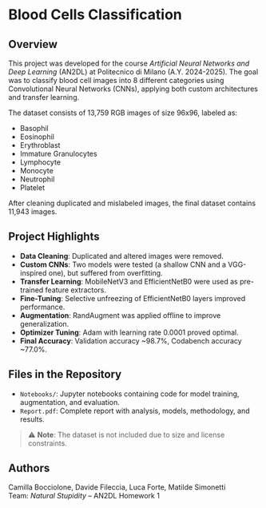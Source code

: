 # Blood Cells Classification

## Overview

This project was developed for the course *Artificial Neural Networks and Deep Learning* (AN2DL) at Politecnico di Milano (A.Y. 2024-2025). The goal was to classify blood cell images into 8 different categories using Convolutional Neural Networks (CNNs), applying both custom architectures and transfer learning.

The dataset consists of 13,759 RGB images of size 96x96, labeled as:
- Basophil
- Eosinophil
- Erythroblast
- Immature Granulocytes
- Lymphocyte
- Monocyte
- Neutrophil
- Platelet

After cleaning duplicated and mislabeled images, the final dataset contains 11,943 images.

## Project Highlights

- **Data Cleaning**: Duplicated and altered images were removed.
- **Custom CNNs**: Two models were tested (a shallow CNN and a VGG-inspired one), but suffered from overfitting.
- **Transfer Learning**: MobileNetV3 and EfficientNetB0 were used as pre-trained feature extractors.
- **Fine-Tuning**: Selective unfreezing of EfficientNetB0 layers improved performance.
- **Augmentation**: RandAugment was applied offline to improve generalization.
- **Optimizer Tuning**: Adam with learning rate 0.0001 proved optimal.
- **Final Accuracy**: Validation accuracy ~98.7%, Codabench accuracy ~77.0%.

## Files in the Repository

- `Notebooks/`: Jupyter notebooks containing code for model training, augmentation, and evaluation.
- `Report.pdf`: Complete report with analysis, models, methodology, and results.

> ⚠️ **Note**: The dataset is not included due to size and license constraints.

## Authors

Camilla Bocciolone, Davide Fileccia, Luca Forte, Matilde Simonetti  
Team: *Natural Stupidity* – AN2DL Homework 1


